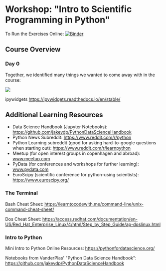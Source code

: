 # Workshop: "Intro to Scientific Programming in Python"

To Run the Exercises Online: [![Binder](https://mybinder.org/badge_logo.svg)](https://mybinder.org/v2/gh/nickdelgrosso/cph_pythonworkshop2018/master)


## Course Overview

### Day 0
Together, we identified many things we wanted to come away with in the course:

![](images/course_goals.jpg)

ipywidgets
https://ipywidgets.readthedocs.io/en/stable/

## Additional Learning Resources

  - Data Science Handbook (Jupyter Notebooks): https://github.com/jakevdp/PythonDataScienceHandbook
  - Python News Subreddit: https://www.reddit.com/r/python
  - Python Learning subreddit (good for asking hard-to-google questions when starting out): https://www.reddit.com/r/learnpython
  - Meetup (for open interest groups in copenhagen and abroad): www.meetup.com
  - PyData (for conferences and workshops for further learning): www.pydata.com
  - EuroScipy (scientific conference for python-using scientists): https://www.euroscipy.org/


### The Terminal

Bash Cheat Sheet:  https://learntocodewith.me/command-line/unix-command-cheat-sheet/

Dos Cheat Sheet: https://access.redhat.com/documentation/en-US/Red_Hat_Enterprise_Linux/4/html/Step_by_Step_Guide/ap-doslinux.html

### Intro to Python

Mini Intro to Python Online Resources:  https://pythonfordatascience.org/

Notebooks from VanderPlas' "Python Data Science Handbook": https://github.com/jakevdp/PythonDataScienceHandbook


